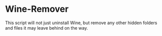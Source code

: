 # Wine-Remover
This script will not just uninstall Wine, but remove any other hidden folders and files it may leave behind on the way.
